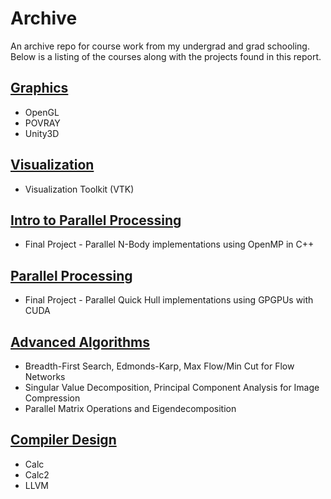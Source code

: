 # Archive
An archive repo for course work from my undergrad and grad schooling. Below is a listing of the courses along with the projects found in this report.

## [Graphics](graphics)
- OpenGL
- POVRAY
- Unity3D

## [Visualization](visualization)
- Visualization Toolkit (VTK)

## [Intro to Parallel Processing](ipp-nbody)
* Final Project - Parallel N-Body implementations using OpenMP in C++

## [Parallel Processing](parallel-term)
* Final Project - Parallel Quick Hull implementations using GPGPUs with CUDA

## [Advanced Algorithms](adv-algs)
* Breadth-First Search, Edmonds-Karp, Max Flow/Min Cut for Flow Networks
* Singular Value Decomposition, Principal Component Analysis for Image Compression
* Parallel Matrix Operations and Eigendecomposition

## [Compiler Design](comp-des)
* Calc
* Calc2
* LLVM

